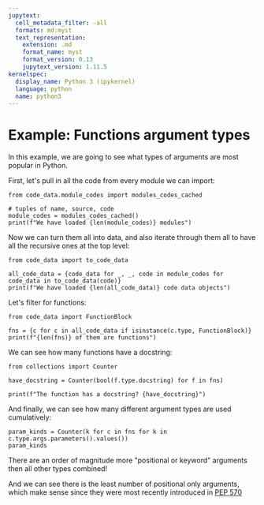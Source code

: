```yaml
---
jupytext:
  cell_metadata_filter: -all
  formats: md:myst
  text_representation:
    extension: .md
    format_name: myst
    format_version: 0.13
    jupytext_version: 1.11.5
kernelspec:
  display_name: Python 3 (ipykernel)
  language: python
  name: python3
---
```


# Example: Functions argument types

In this example, we are going to see what types of arguments are most popular in Python.

First, let's pull in all the code from every module we can import:

```{code-cell}
from code_data.module_codes import modules_codes_cached

# tuples of name, source, code
module_codes = modules_codes_cached()
print(f"We have loaded {len(module_codes)} modules")
```

Now we can turn them all into data, and also iterate through them all to have all the recursive
ones at the top level:

```{code-cell}
from code_data import to_code_data

all_code_data = {code_data for _, _, code in module_codes for code_data in to_code_data(code)}
print(f"We have loaded {len(all_code_data)} code data objects")
```

Let's filter for functions:

```{code-cell}
from code_data import FunctionBlock

fns = {c for c in all_code_data if isinstance(c.type, FunctionBlock)}
print(f"{len(fns)} of them are functions")
```

We can see how many functions have a docstring:

```{code-cell}
from collections import Counter

have_docstring = Counter(bool(f.type.docstring) for f in fns)

print(f"The function has a docstring? {have_docstring}")
```

And finally, we can see how many different argument types are used cumulatively:

```{code-cell}
param_kinds = Counter(k for c in fns for k in c.type.args.parameters().values())
param_kinds
```

There are an order of magnitude more "positional or keyword" arguments then all other
types combined!

And we can see there is the least number of positional only arguments, which make
sense since they were most recently introduced in [PEP 570](https://peps.python.org/pep-0570/)

